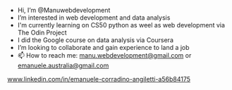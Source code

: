 - Hi, I’m @Manuwebdevelopment
- I’m interested in web development and data analysis
- I'm currently learning on CS50 python as weel as web development via The Odin Project 
- I did the Google course on data analysis via Coursera
- I’m looking to collaborate and gain experience to land a job
- 📫 How to reach me: 
manu.webdevelopment@gmail.com or emanuele.australia@gmail.com

www.linkedin.com/in/emanuele-corradino-angiletti-a56b84175



